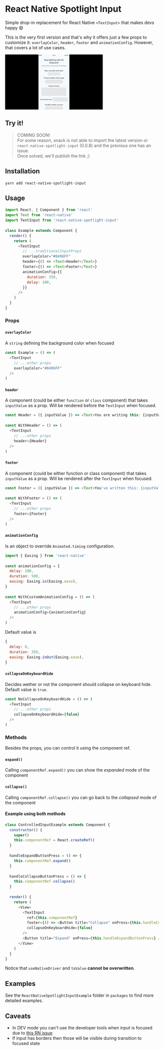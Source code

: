 # React Native Spotlight Input

Simple drop-in replacement for React Native `<TextInput>` that makes devs happy :smile:

This is the very first version and that's why it offers just a few props to customize it: `overlayColor`, `header`, `footer` and `animationConfig`.
However, that covers a lot of use cases.

<img src="./demo.gif" width="320" alt="Stop fighting with the keyboard!">

## Try it!

> COMING SOON!  
> For some reason, snack is not able to import the latest version or `react-native-spotlight-input` (0.0.8) and the previous one has an issue.  
> Once solved, we'll publish the link ;)

## Installation

```
yarn add react-native-spotlight-input
```

## Usage

```js
import React, { Component } from 'react'
import Text from 'react-native'
import TextInput from 'react-native-spotlight-input'

class Example extends Component {
  render() {
    return (
      <TextInput
        // ...traditionalInputProps
        overlayColor="#0496FF"
        header={() => <Text>Header</Text>}
        footer={() => <Text>Footer</Text>}
        animationConfig={{
          duration: 350,
          delay: 100,
        }}
      />
    )
  }
}
```

### Props

#### `overlayColor`

A `string` defining the background color when focused

```js
const Example = () => (
  <TextInput
    // ...other props
    overlayColor="#0496FF"
  />
)
```

#### `header`

A component (could be either `function` or `class` component) that takes `inputValue` as a prop.
Will be rendered before the `TextInput` when focused.

```js
const Header = ({ inputValue }) => <Text>You are writing this: {inputValue}</Text>

const WithHeader = () => (
  <TextInput
    // ...other props
    header={Header}
  />
)
```

#### `footer`

A component (could be either function or class component) that takes `inputValue` as a prop.
Will be rendered after the `TextInput` when focused.

```js
const Footer = ({ inputValue }) => <Text>You've written this: {inputValue}</Text>

const WithFooter = () => (
  <TextInput
    // ...other props
    footer={Footer}
  />
)
```

#### `animationConfig`

Is an object to override `Animated.timing` configuration.

```js
import { Easing } from 'react-native'

const animationConfig = {
  delay: 100,
  duration: 500,
  easing: Easing.in(Easing.ease),
}

const WithCustomAnimationConfig = () => (
  <TextInput
    // ...other props
    animationConfig={animationConfig}
  />
)
```

Default value is

```js
{
  delay: 0,
  duration: 350,
  easing: Easing.inOut(Easing.ease),
}
```

#### `collapseOnKeyboardHide`

Decides wether or not the component should collapse on keyboard hide. Default value is `true`.

```js
const NoCollapseOnKeyboardHide = () => (
  <TextInput
    // ...other props
    collapseOnKeyboardHide={false}
  />
)
```

### Methods

Besides the props, you can control it using the component ref.

#### `expand()`

Calling `componentRef.expand()` you can show the _expanded_ mode of the component

#### `collapse()`

Calling `componentRef.collapse()` you can go back to the _collapsed_ mode of the component

#### Example using both methods

```js
class ControlledInputExample extends Component {
  constructor() {
    super()
    this.componentRef = React.createRef()
  }

  handleExpandButtonPress = () => {
    this.componentRef.expand()
  }

  handleCollapseButtonPress = () => {
    this.componentRef.collapse()
  }

  render() {
    return (
      <View>
        <TextInput
          ref={this.componentRef}
          footer={() => <Button title="Collapse" onPress={this.handleCollapseButtonPress} />}
          collapseOnKeyboardHide={false}
        />
        <Button title="Expand" onPress={this.handleExpandButtonPress} />
      </View>
    )
  }
}
```

Notice that `useNativeDriver` and `toValue` **cannot be overwritten**.

## Examples

See the `ReactNativeSpotlightInputExample` folder in `packages` to find more detailed examples.

## Caveats

- In DEV mode you can't use the developer tools when input is focused due to [this RN issue](https://github.com/facebook/react-native/issues/17986)
- If input has borders then those will be visible during transition to focused state
